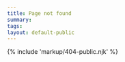 ```yaml
---
title: Page not found
summary: 
tags:
layout: default-public
---
```


{% include 'markup/404-public.njk' %}

